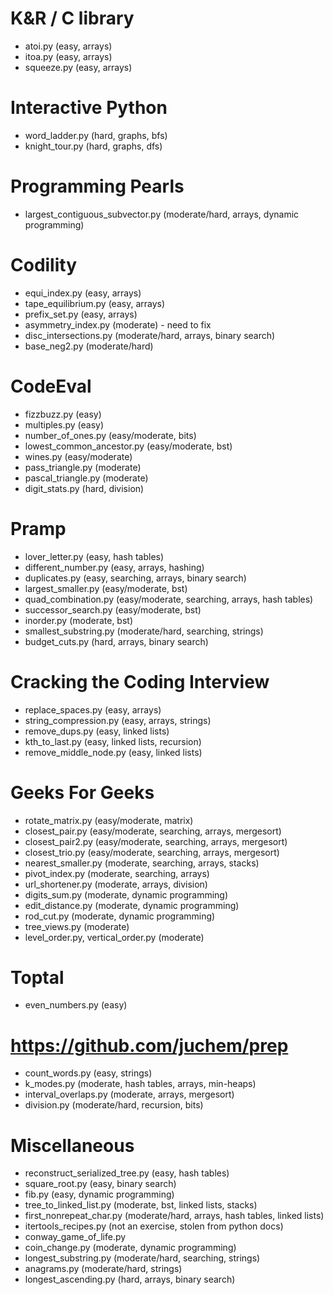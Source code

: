 K&R / C library
===============

* atoi.py (easy, arrays)
* itoa.py (easy, arrays)
* squeeze.py (easy, arrays)

Interactive Python
==================

* word_ladder.py (hard, graphs, bfs)
* knight_tour.py (hard, graphs, dfs)

Programming Pearls
==================

* largest_contiguous_subvector.py (moderate/hard, arrays, dynamic programming)

Codility
========

* equi_index.py (easy, arrays)
* tape_equilibrium.py (easy, arrays)
* prefix_set.py (easy, arrays)
* asymmetry_index.py (moderate) - need to fix
* disc_intersections.py (moderate/hard, arrays, binary search)
* base_neg2.py (moderate/hard)

CodeEval
========

* fizzbuzz.py (easy)
* multiples.py (easy)
* number_of_ones.py (easy/moderate, bits)
* lowest_common_ancestor.py (easy/moderate, bst)
* wines.py (easy/moderate)
* pass_triangle.py (moderate)
* pascal_triangle.py (moderate)
* digit_stats.py (hard, division)

Pramp
=====

* lover_letter.py (easy, hash tables)
* different_number.py (easy, arrays, hashing)
* duplicates.py (easy, searching, arrays, binary search)
* largest_smaller.py (easy/moderate, bst)
* quad_combination.py (easy/moderate, searching, arrays, hash tables)
* successor_search.py (easy/moderate, bst)
* inorder.py (moderate, bst)
* smallest_substring.py (moderate/hard, searching, strings)
* budget_cuts.py (hard, arrays, binary search)

Cracking the Coding Interview
=============================

* replace_spaces.py (easy, arrays)
* string_compression.py (easy, arrays, strings)
* remove_dups.py (easy, linked lists)
* kth_to_last.py (easy, linked lists, recursion)
* remove_middle_node.py (easy, linked lists)

Geeks For Geeks
===============

* rotate_matrix.py (easy/moderate, matrix)
* closest_pair.py (easy/moderate, searching, arrays, mergesort)
* closest_pair2.py (easy/moderate, searching, arrays, mergesort)
* closest_trio.py (easy/moderate, searching, arrays, mergesort)
* nearest_smaller.py (moderate, searching, arrays, stacks)
* pivot_index.py (moderate, searching, arrays)
* url_shortener.py (moderate, arrays, division)
* digits_sum.py (moderate, dynamic programming)
* edit_distance.py (moderate, dynamic programming)
* rod_cut.py (moderate, dynamic programming)
* tree_views.py (moderate)
* level_order.py, vertical_order.py (moderate)

Toptal
======

* even_numbers.py (easy)

https://github.com/juchem/prep
==============================

* count_words.py (easy, strings)
* k_modes.py (moderate, hash tables, arrays, min-heaps)
* interval_overlaps.py (moderate, arrays, mergesort)
* division.py (moderate/hard, recursion, bits)

Miscellaneous
=============

* reconstruct_serialized_tree.py (easy, hash tables)
* square_root.py (easy, binary search)
* fib.py (easy, dynamic programming)
* tree_to_linked_list.py (moderate, bst, linked lists, stacks)
* first_nonrepeat_char.py (moderate/hard, arrays, hash tables, linked lists)
* itertools_recipes.py (not an exercise, stolen from python docs)
* conway_game_of_life.py
* coin_change.py (moderate, dynamic programming)
* longest_substring.py (moderate/hard, searching, strings)
* anagrams.py (moderate/hard, strings)
* longest_ascending.py (hard, arrays, binary search)
